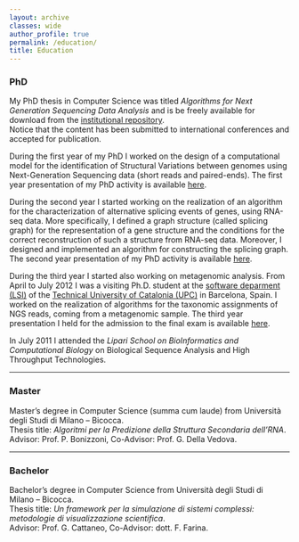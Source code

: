 ```yaml
---
layout: archive
classes: wide
author_profile: true
permalink: /education/
title: Education
---
```


### PhD ###

My PhD thesis in Computer Science was titled _Algorithms for Next Generation Sequencing Data Analysis_ and is be freely available for download from the [institutional repository](http://hdl.handle.net/10281/42355).  
Notice that the content has been submitted to international conferences and accepted for publication.

During the first year of my PhD I worked on the design of a computational model for the identification of Structural Variations between genomes using Next-Generation Sequencing data (short reads and paired-ends). The first year presentation of my PhD activity is available [here](/assets/files/Presentation_1st_year.pdf).

During the second year I started working on the realization of an algorithm for the characterization of alternative splicing events of genes, using RNA-seq data. More specifically, I defined a graph structure (called splicing graph) for the representation of a gene structure and the conditions for the correct reconstruction of such a structure from RNA-seq data. Moreover, I designed and implemented an algorithm for constructing the splicing graph. The second year presentation of my PhD activity is available [here](/assets/files/Presentation_2nd_year.pdf).

During the third year I started also working on metagenomic analysis. From April to July 2012 I was a visiting Ph.D. student at the [software deparment (LSI)](http://www.lsi.upc.edu/) of the [Technical University of Catalonia (UPC)](http://www.upc.edu) in Barcelona, Spain. I worked on the realization of algorithms for the taxonomic assignments of NGS reads, coming from a metagenomic sample. The third year presentation I held for the admission to the final exam is available [here](/assets/files/Presentation_3rd_year.pdf).

In July 2011 I attended the _Lipari School on BioInformatics and Computational Biology_ on Biological Sequence Analysis and High Throughput Technologies.

---

### Master ###

Master’s degree in Computer Science (summa cum laude) from Università degli Studi di Milano – Bicocca.  
Thesis title: _Algoritmi per la Predizione della Struttura Secondaria dell’RNA_.  
Advisor: Prof. P. Bonizzoni, Co-Advisor: Prof. G. Della Vedova.

---

### Bachelor ###

Bachelor’s degree in Computer Science from Università degli Studi di Milano – Bicocca.  
Thesis title: _Un framework per la simulazione di sistemi complessi: metodologie di visualizzazione scientifica_.  
Advisor: Prof. G. Cattaneo, Co-Advisor: dott. F. Farina.
